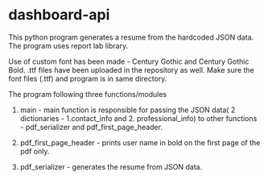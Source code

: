 # dashboard-api

This python program generates a resume from the hardcoded JSON data. The program uses report lab library. 

Use of custom font has been made - Century Gothic and Century Gothic Bold. .ttf files have been uploaded in the repository as well. Make sure the font files (.ttf) and program is in same directory.

The program following three functions/modules

1) main - main function is responsible for passing the JSON data( 2 dictionaries - 1.contact_info and 2. professional_info) to other functions -  pdf_serializer and pdf_first_page_header.

2) pdf_first_page_header - prints user name in bold on the first page of the pdf only.

3) pdf_serializer - generates the resume from JSON data.
